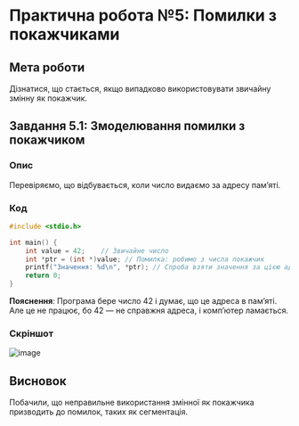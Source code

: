 # Практична робота №5: Помилки з покажчиками

## Мета роботи
Дізнатися, що стається, якщо випадково використовувати звичайну змінну як покажчик.

## Завдання 5.1: Змоделювання помилки з покажчиком

### Опис
Перевіряємо, що відбувається, коли число видаємо за адресу пам’яті.

### Код
```c
#include <stdio.h>

int main() {
    int value = 42;    // Звичайне число
    int *ptr = (int *)value; // Помилка: робимо з числа покажчик
    printf("Значення: %d\n", *ptr); // Спроба взяти значення за цією адресою
    return 0;
}
```
**Пояснення**: Програма бере число 42 і думає, що це адреса в пам’яті. Але це не працює, бо 42 — не справжня адреса, і комп’ютер ламається.

### Скріншот
![image](https://github.com/user-attachments/assets/a880fd13-f59e-48d7-aa21-94af2cf6ee8e)

## Висновок
Побачили, що неправильне використання змінної як покажчика призводить до помилок, таких як сегментація.
